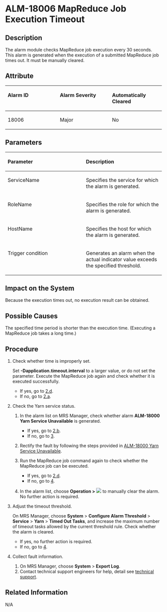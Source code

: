 # ALM-18006 MapReduce Job Execution Timeout<a name="EN-US_TOPIC_0125375584"></a>

## Description<a name="sf10f8e14c5b944fb9af9becb36ebdeb1"></a>

The alarm module checks MapReduce job execution every 30 seconds. This alarm is generated when the execution of a submitted MapReduce job times out. It must be manually cleared.

## Attribute<a name="s2fe1613282ba44dcb2072408aa941ae9"></a>

<a name="en-us_topic_0035998739_table58038438"></a>
<table><thead align="left"><tr id="en-us_topic_0035998739_row33645886"><th class="cellrowborder" valign="top" width="33.33333333333333%" id="mcps1.1.4.1.1"><p id="en-us_topic_0035998739_p40962215"><a name="en-us_topic_0035998739_p40962215"></a><a name="en-us_topic_0035998739_p40962215"></a>Alarm ID</p>
</th>
<th class="cellrowborder" valign="top" width="33.33333333333333%" id="mcps1.1.4.1.2"><p id="en-us_topic_0035998739_p29605080"><a name="en-us_topic_0035998739_p29605080"></a><a name="en-us_topic_0035998739_p29605080"></a>Alarm Severity</p>
</th>
<th class="cellrowborder" valign="top" width="33.33333333333333%" id="mcps1.1.4.1.3"><p id="en-us_topic_0035998739_p49201274"><a name="en-us_topic_0035998739_p49201274"></a><a name="en-us_topic_0035998739_p49201274"></a>Automatically Cleared</p>
</th>
</tr>
</thead>
<tbody><tr id="en-us_topic_0035998739_row25880244"><td class="cellrowborder" valign="top" width="33.33333333333333%" headers="mcps1.1.4.1.1 "><p id="en-us_topic_0035998739_p15925039"><a name="en-us_topic_0035998739_p15925039"></a><a name="en-us_topic_0035998739_p15925039"></a>18006</p>
</td>
<td class="cellrowborder" valign="top" width="33.33333333333333%" headers="mcps1.1.4.1.2 "><p id="en-us_topic_0035998739_p14859795"><a name="en-us_topic_0035998739_p14859795"></a><a name="en-us_topic_0035998739_p14859795"></a>Major</p>
</td>
<td class="cellrowborder" valign="top" width="33.33333333333333%" headers="mcps1.1.4.1.3 "><p id="en-us_topic_0035998739_p62792710"><a name="en-us_topic_0035998739_p62792710"></a><a name="en-us_topic_0035998739_p62792710"></a>No</p>
</td>
</tr>
</tbody>
</table>

## Parameters<a name="saec15b2100ba498fbcd15a2af9a7d208"></a>

<a name="en-us_topic_0035998739_table53044787"></a>
<table><thead align="left"><tr id="en-us_topic_0035998739_row2530563"><th class="cellrowborder" valign="top" width="50%" id="mcps1.1.3.1.1"><p id="en-us_topic_0035998739_p3649016"><a name="en-us_topic_0035998739_p3649016"></a><a name="en-us_topic_0035998739_p3649016"></a>Parameter</p>
</th>
<th class="cellrowborder" valign="top" width="50%" id="mcps1.1.3.1.2"><p id="en-us_topic_0035998739_p27134857"><a name="en-us_topic_0035998739_p27134857"></a><a name="en-us_topic_0035998739_p27134857"></a>Description</p>
</th>
</tr>
</thead>
<tbody><tr id="en-us_topic_0035998739_row50439840"><td class="cellrowborder" valign="top" width="50%" headers="mcps1.1.3.1.1 "><p id="en-us_topic_0035998739_p59095202"><a name="en-us_topic_0035998739_p59095202"></a><a name="en-us_topic_0035998739_p59095202"></a>ServiceName</p>
</td>
<td class="cellrowborder" valign="top" width="50%" headers="mcps1.1.3.1.2 "><p id="en-us_topic_0035998739_p21982073"><a name="en-us_topic_0035998739_p21982073"></a><a name="en-us_topic_0035998739_p21982073"></a>Specifies the service for which the alarm is generated.</p>
</td>
</tr>
<tr id="en-us_topic_0035998739_row63620936"><td class="cellrowborder" valign="top" width="50%" headers="mcps1.1.3.1.1 "><p id="en-us_topic_0035998739_p53022201"><a name="en-us_topic_0035998739_p53022201"></a><a name="en-us_topic_0035998739_p53022201"></a>RoleName</p>
</td>
<td class="cellrowborder" valign="top" width="50%" headers="mcps1.1.3.1.2 "><p id="en-us_topic_0035998739_p66939890"><a name="en-us_topic_0035998739_p66939890"></a><a name="en-us_topic_0035998739_p66939890"></a>Specifies the role for which the alarm is generated.</p>
</td>
</tr>
<tr id="en-us_topic_0035998739_row65588106"><td class="cellrowborder" valign="top" width="50%" headers="mcps1.1.3.1.1 "><p id="en-us_topic_0035998739_p11036355"><a name="en-us_topic_0035998739_p11036355"></a><a name="en-us_topic_0035998739_p11036355"></a>HostName</p>
</td>
<td class="cellrowborder" valign="top" width="50%" headers="mcps1.1.3.1.2 "><p id="en-us_topic_0035998739_p21529561"><a name="en-us_topic_0035998739_p21529561"></a><a name="en-us_topic_0035998739_p21529561"></a>Specifies the host for which the alarm is generated.</p>
</td>
</tr>
<tr id="en-us_topic_0035998739_row59548322"><td class="cellrowborder" valign="top" width="50%" headers="mcps1.1.3.1.1 "><p id="en-us_topic_0035998739_p58684749"><a name="en-us_topic_0035998739_p58684749"></a><a name="en-us_topic_0035998739_p58684749"></a>Trigger condition</p>
</td>
<td class="cellrowborder" valign="top" width="50%" headers="mcps1.1.3.1.2 "><p id="en-us_topic_0035998739_p55844233"><a name="en-us_topic_0035998739_p55844233"></a><a name="en-us_topic_0035998739_p55844233"></a>Generates an alarm when the actual indicator value exceeds the specified threshold.</p>
</td>
</tr>
</tbody>
</table>

## Impact on the System<a name="sd8bfdaf469784eb6922cdbffc36f027d"></a>

Because the execution times out, no execution result can be obtained.

## Possible Causes<a name="s27002b6a62614154a1362d64ca652971"></a>

The specified time period is shorter than the execution time. \(Executing a MapReduce job takes a long time.\)

## Procedure<a name="s86d48215768545fbbdd2319fde059bac"></a>

1.  Check whether time is improperly set.

    Set  **-Dapplication.timeout.interval**  to a larger value, or do not set the parameter. Execute the MapReduce job again and check whether it is executed successfully.

    -   If yes, go to  [2.d](#en-us_topic_0035998739_clean).
    -   If no, go to  [2.a](#l9d61eb755e3f41a9967f227528b43244).

2.  Check the Yarn service status.
    1.  <a name="l9d61eb755e3f41a9967f227528b43244"></a>In the alarm list on MRS Manager, check whether alarm  **ALM-18000 Yarn Service Unavailable**  is generated.
        -   If yes, go to  [2.b](#lbe2ecc21fe42444591465bfaaa1eaae8).
        -   If no, go to  [3](#l3f6577fc988143b09f22d3a0126fa7ad).

    2.  <a name="lbe2ecc21fe42444591465bfaaa1eaae8"></a>Rectify the fault by following the steps provided in  [ALM-18000 Yarn Service Unavailable](alm-18000-yarn-service-unavailable.md).
    3.  Run the MapReduce job command again to check whether the MapReduce job can be executed.
        -   If yes, go to  [2.d](#en-us_topic_0035998739_clean).
        -   If no, go to  [4](#l24f44a5a64234e9c963e6e65dfb0f5b4).

    4.  <a name="en-us_topic_0035998739_clean"></a>In the alarm list, choose  **Operation \>** ![](figures/h00296026-应用组件pdu-01_productdoc-image-a2bfb71d-9772-42d8-a0fb-ba94ca8f6857.png)  to manually clear the alarm. No further action is required.

3.  <a name="l3f6577fc988143b09f22d3a0126fa7ad"></a>Adjust the timeout threshold.

    On MRS Manager, choose  **System**  \>  **Configure Alarm Threshold**  \>  **Service**  \>  **Yarn**  \>  **Timed Out Tasks**, and increase the maximum number of timeout tasks allowed by the current threshold rule. Check whether the alarm is cleared.

    -   If yes, no further action is required.
    -   If no, go to  [4](#l24f44a5a64234e9c963e6e65dfb0f5b4).

4.  <a name="l24f44a5a64234e9c963e6e65dfb0f5b4"></a>Collect fault information.
    1.  On MRS Manager, choose  **System**  \>  **Export Log**.
    2.  Contact technical support engineers for help, detail see  [technical support](https://docs.otc.t-systems.com/en-us/public/learnmore.html).


## Related Information<a name="sf43d418a053644a7b816b4ba8d67a72c"></a>

N/A

